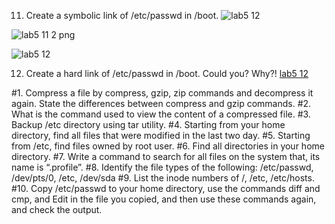 
11. Create a symbolic link of /etc/passwd in /boot.
![lab5 12](https://user-images.githubusercontent.com/96814665/207315592-57629d10-916d-4cd3-83e5-199560ac5bc1.png)


![lab5 11 2 png](https://user-images.githubusercontent.com/96814665/207314901-ea855458-a2bb-4567-be52-259a29309f42.png)

![lab5 12](https://user-images.githubusercontent.com/96814665/207315644-8efe86b8-ff49-4e09-a776-59da350ee60f.png)


12. Create a hard link of /etc/passwd in /boot. Could you? Why?!
 [lab5 12](https://user-images.githubusercontent.com/96814665/207314776-50e7a2cc-2367-4ade-a89c-d4ef8a796c9f.png)
 
 
 
#1. Compress a file by compress, gzip, zip commands and decompress it again. State the
differences between compress and gzip commands.
#2. What is the command used to view the content of a compressed file.
#3. Backup /etc directory using tar utility.
#4. Starting from your home directory, find all files that were modified in the last two day.
#5. Starting from /etc, find files owned by root user.
#6. Find all directories in your home directory.
#7. Write a command to search for all files on the system that, its name is “.profile”.
#8. Identify the file types of the following: /etc/passwd, /dev/pts/0, /etc, /dev/sda
#9. List the inode numbers of /, /etc, /etc/hosts.
#10. Copy /etc/passwd to your home directory, use the commands diff and cmp, and Edit in the
file you copied, and then use these commands again, and check the output.
